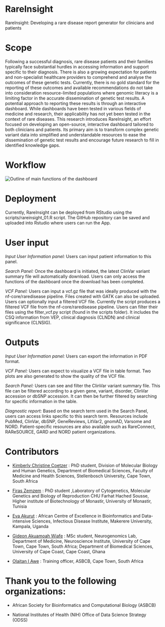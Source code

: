 # RareInsight
RareInsight: Developing a rare disease report generator for clinicians and patients

# Scope
Following a successful diagnosis, rare disease patients and their families typically face substantial hurdles in accessing information and support specific to their diagnosis. There is also a growing expectation for patients and non-specialist healthcare providers to comprehend and analyse the outcomes of these genetic tests. Currently, there is no gold standard for the reporting of these outcomes and available recommendations do not take into consideration resource-limited populations where genomic literacy is a limiting factor in the accurate dissemination of genetic test results. A potential approach to reporting these results is through an interactive dashboard. While dashboards have been tested in various fields of medicine and research, their applicability has not yet been tested in the context of rare diseases. This research introduces RareInsight, an effort focused on developing an open-source, interactive dashboard tailored to both clinicians and patients. Its primary aim is to transform complex genetic variant data into simplified and understandable resources to ease the dissemination of genetic test results and encourage future research to fill in identified knowledge gaps. 

# Workflow

![Outline of main functions of the dashboard](https://github.com/omicscodeathon/rareinsight/blob/main/figures/RI_functions.png)



# Deployment

Currently, RareInsight can be deployed from RStudio using the scripts/rareinsight_01.R script. The GitHub repository can be saved and uploaded into Rstudio where users can run the App. 

# User input

*Input User Information panel:* Users can input patient information to this panel.

*Search Panel:* Once the dashboard is initiated, the latest ClinVar variant summary file will automatically download. Users can only access the functions of the dashboard once the download has been completed. 

*VCF Panel:* Users can input a vcf.gz file that was ideally produced with the nf-core/raredisease pipeline. Files created with GATK can also be uploaded. Users can optionally input a filtered VCF file. Currently the script produces a filtered VCF file from the nf-core/raredisease pipeline. Users can filter their files using the filter_vcf.py script (found in the scripts folder). It includes the CSQ information from VEP, clinical diagnosis (CLNDN) and clinical significance (CLNSIG). 

# Outputs

*Input User Information panel:* Users can export the information in PDF format.

*VCF Panel:* Users can expect to visualize a VCF file in table format. Two plots are also generated to show the quality of the VCF file. 

*Search Panel:* Users can see and filter the ClinVar variant summary file. This file can be filtered according to a given gene, variant, disorder, ClinVar accession or dbSNP accession. It can then be further filtered by searching for specific information in the table.

*Diagnostic report:* Based on the search term used in the Search Panel, users can access links specific to this search term. Resources include PubMed, ClinVar, dbSNP, GeneReviews, LitVar2, gnomAD, Varsome and NORD. Patient-specific resources are also available such as RareConnect, RAReSOURCE, GARD and NORD patient organizations. 

# Contributors
- [Kimberly Christine Coetzer](https://github.com/Kimmiecc19) : PhD student, Division of Molecular Biology and Human Genetics, Department of Biomedical Sciences, Faculty of Medicine and Health Sciences, Stellenbosch University, Cape Town, South Africa
  
- [Firas Zemzem](https://github.com/Zemzemfiras1) : PhD student ,Laboratory of Cytogenetics, Molecular Genetics and Biology of Reproduction CHU Farhat Hached Sousse, Higher institute of Biotechnology of Monastir, University of Monastir, Tunisia

- [Eva Akurut](https://github.com/AkurutEva) : African Centre of Excellence in Bioinformatics and Data-intensive Sciences, Infectious Disease Institute, Makerere University, Kampala, Uganda
  
- [Gideon Akuamoah Wiafe](https://github.com/Gidoo) : MSc student, Neurogenomics Lab, Department of Medicine, Neuroscience Institute, University of Cape Town, Cape Town, South Africa; Department of Biomedical Sciences, University of Cape Coast, Cape Coast, Ghana

- [Olaitan I Awe](https://github.com/laitanawe) : Training officer, ASBCB, Cape Town, South Africa

# Thank you to the following organizations: 

- African Society for Bioinformatics and Computational Biology (ASBCB)

- National Institutes of Health (NIH) Office of Data Science Strategy (ODSS)
